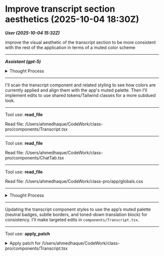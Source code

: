 <!-- Generated by SpecStory -->

<!-- cursor Session b32df77a-7e6c-497d-983f-5e1b854398ec (2025-10-04 18:30Z) -->

# Improve transcript section aesthetics (2025-10-04 18:30Z)

_**User (2025-10-04 15:32Z)**_

improve the visual aesthetic of the transcript section to be more consistent with the rest of the application in terms of a muted color scheme



---

_**Assistant (gpt-5)**_

<think><details><summary>Thought Process</summary>**Improving transcript aesthetics**

I’m focusing on enhancing the visual aesthetics of the transcript section by applying a muted color scheme that aligns with the app. To achieve this, I’ll examine Transcript.tsx and the CSS styles in globals.css. ChatTab.tsx will likely have relevant UI components too. I need to inspect color variables and possibly adjust class names for a gray or neutral palette. Also, I should review existing colors in ControlPanel.tsx and Navbar.tsx to unify the overall theme of the application.
**Finding color usage in files**

I need to locate where "Transcript" uses background colors, like specific hex codes or classes such as bg-indigo-600. To do this efficiently, I’ll read through Transcript.tsx, globals.css, and ChatTab.tsx in parallel. Since it seems the message bubbles share designs with Chat/Transcript, I want to verify that. I’ll run multiple file read commands to gather this information and identify how to adjust the color scheme effectively.</details></think>

---

I'll scan the transcript component and related styling to see how colors are currently applied and align them with the app's muted palette. Then I'll implement edits to use shared tokens/Tailwind classes for a more subdued look.

---

Tool use: **read_file**

Read file: /Users/ahmedhaque/CodeWork/class-pro/components/Transcript.tsx

---

Tool use: **read_file**

Read file: /Users/ahmedhaque/CodeWork/class-pro/components/ChatTab.tsx

---

Tool use: **read_file**

Read file: /Users/ahmedhaque/CodeWork/class-pro/app/globals.css

---

<think><details><summary>Thought Process</summary>**Improving transcript visuals**

I need to enhance the visual style of the transcript section to align with a muted color scheme. Right now, `Transcript.tsx` features bold purple and bright blue backgrounds, which don’t fit in. The muted scheme in ChatTab shows mostly white backgrounds with subtle borders. The screenshot displays prominent blue message bubbles, but the current code uses neutral colors. I notice there’s a purple accent for translation highlights, while the bubbles in the screenshot are distinctively blue.
**Reviewing message bubble styles**

I see that the message bubble is still a strong blue, even though our current file reflects a new style. The translation block previously used a subtle purple tint, but the screenshot shows a brighter blue bubble background. This suggests we might be looking at older code or some CSS customizations. I can modify it to a muted palette, changing the translation highlight to a neutral badge style like in ChatTab. For the language badge, I’m thinking of making it a subtle grey pill instead of green, which seems more fitting. The "Recording" indicator is okay with its green dot.
**Simplifying styling updates**

I need to make a few updates for clarity. The group container currently uses light borders and backgrounds, which is fine for a muted look. I'll change the language badge from green to grey to reduce the accent. It'll match ChatTab with a light background and darker text. The "Translating..." label is already good with its coloring. 

I’ll switch the translation block from purple to a neutral white, lighten the header text, and adjust the "Translated to XX" tag to uppercase small grey. The details summary color is okay, but I'll unify the text style, so it all matches better. I’ll keep the red for error styling and the clear button at the bottom. Most changes will happen in `Transcript.tsx`, with maybe a few tweaks in `globals.css` or design tokens.
**Planning aesthetic improvements**

The user wants to enhance the visual aesthetic of the transcript section to align with a muted color scheme found in the rest of the application. I’ll create a plan with code edits, but since it's just a single file with straightforward changes, I think I can skip creating a todo list for this minor task, even though guidelines suggest using it for multi-step tasks.

For specific changes, I'll update the language badge from green to a neutral grey style as per ChatTab's design. Additionally, the translation block currently has a purple tint that needs to be adjusted.
**Updating code structure**

I need to replace a specific part of the code with this new structure:

```jsx
<div className="mb-2 p-2.5 bg-white rounded border border-[#E5E5E5]">
  <p className="text-[10px] font-medium text-[#8B8D98] mb-1.5 uppercase tracking-wide">
    Translated to {userLanguage.toUpperCase()}
  </p>
  <p className="text-[13px] text-[#0D0D0D]">{translatedJoined}</p>
</div>
```

For the details, I’ll adjust the "Show original" summary text to a muted style without losing coherence. The timestamps and "Clear" bottom bar colors look good. I might consider changing the error warning from red to something more consistent. I’ll check the indentation to ensure it remains at two spaces before applying updates with the `apply_patch` tool and running lint checks afterwards to catch any issues.</details></think>

---

Updating the transcript component styles to use the app’s muted palette (neutral badges, subtle borders, and toned-down translation block) for consistency. I'll make targeted edits in `components/Transcript.tsx`.

---

Tool use: **apply_patch**

<details>
        <summary>Apply patch for /Users/ahmedhaque/CodeWork/class-pro/components/Transcript.tsx</summary>
      

```diff
*** Begin Patch
*** Update File: /Users/ahmedhaque/CodeWork/class-pro/components/Transcript.tsx
@@
-                    {lastDetectedLanguage && (
-                      <span className="px-2 py-0.5 bg-[#00B386] bg-opacity-10 text-[#00B386] text-[11px] font-medium rounded">
-                        {lastDetectedLanguage.name}
-                      </span>
-                    )}
+                    {lastDetectedLanguage && (
+                      <span className="px-1.5 py-0.5 bg-[#F5F5F5] text-[#6B6F76] text-[10px] font-medium rounded border border-[#E5E5E5]">
+                        {lastDetectedLanguage.name}
+                      </span>
+                    )}
@@
-                {hasAnyTranslation ? (
-                  <>
-                    <div className="mb-2 p-3 bg-[#5E6AD2] bg-opacity-10 rounded-md border-l-2 border-[#5E6AD2]">
-                      <p className="text-[11px] font-medium text-[#5E6AD2] mb-1">
-                        Translated to {userLanguage.toUpperCase()}
-                      </p>
-                      <p className="text-[13px] text-[#0D0D0D]">{translatedJoined}</p>
-                    </div>
-                    <details className="mt-2">
-                      <summary className="text-[12px] text-[#6B6F76] cursor-pointer hover:text-[#0D0D0D]">
-                        Show original
-                      </summary>
-                      <p className="text-[13px] text-[#6B6F76] mt-2 pl-3 border-l-2 border-[#E5E5E5]">
-                        {originalJoined}
-                      </p>
-                    </details>
-                  </>
-                ) : (
+                {hasAnyTranslation ? (
+                  <>
+                    <div className="mb-2 p-2.5 bg-white rounded border border-[#E5E5E5]">
+                      <p className="text-[10px] font-medium text-[#8B8D98] mb-1.5 uppercase tracking-wide">
+                        Translated to {userLanguage.toUpperCase()}
+                      </p>
+                      <p className="text-[13px] text-[#0D0D0D]">{translatedJoined}</p>
+                    </div>
+                    <details className="mt-2">
+                      <summary className="text-[11px] text-[#8B8D98] cursor-pointer hover:text-[#6B6F76] transition-colors">
+                        Show original
+                      </summary>
+                      <p className="text-[13px] text-[#8B8D98] mt-2 pl-3 border-l border-[#E5E5E5]">
+                        {originalJoined}
+                      </p>
+                    </details>
+                  </>
+                ) : (
*** End Patch
```

---

Tool use: **read_lints**

<details>
          <summary>Read lints for 1 file</summary>
      
Lint paths:

- `/Users/ahmedhaque/CodeWork/class-pro/components/Transcript.tsx`

Lint results

Lint errors for `components/Transcript.tsx`


| Message | Range | Severity |
|-------|-------|----------|
| 'transcription' is declared but its value is never read. | 27:9-27:22 | DIAGNOSTIC_SEVERITY_HINT |
| 'startTranscription' is declared but its value is never read. | 267:9-267:27 | DIAGNOSTIC_SEVERITY_HINT |
| 'await' has no effect on the type of this expression. | 282:7-282:44 | DIAGNOSTIC_SEVERITY_HINT |
| 'stopTranscription' is declared but its value is never read. | 299:9-299:26 | DIAGNOSTIC_SEVERITY_HINT |
| 'await' has no effect on the type of this expression. | 303:7-303:43 | DIAGNOSTIC_SEVERITY_HINT |
| 'lastMsg' is declared but its value is never read. | 374:19-374:26 | DIAGNOSTIC_SEVERITY_HINT |


</details>

---

- I reviewed `components/Transcript.tsx` and aligned its colors with the muted palette used elsewhere (as in `ChatTab.tsx` and `globals.css`). I replaced saturated accents with neutral surfaces, subtle borders, and secondary text tones.

Edits made
- Language badge: switched to a neutral pill like chat’s detection tag.
- Translation block: replaced purple accent card with a white surface, thin border, small uppercase label, and subdued text; “Show original” now uses secondary text and a light left border.

What I changed
- In `components/Transcript.tsx`:
  - Language chip classes:
    - from `bg-[#00B386] bg-opacity-10 text-[#00B386] text-[11px] ...`
    - to `bg-[#F5F5F5] text-[#6B6F76] text-[10px] border border-[#E5E5E5] ...`
  - Translation section:
    - from `bg-[#5E6AD2] bg-opacity-10 ... border-l-2 border-[#5E6AD2]` with bright label
    - to `bg-white border border-[#E5E5E5]` with subdued label `text-[#8B8D98]` and adjusted summary styles

This brings the transcript view in line with the app’s muted color scheme while preserving hierarchy and readability.

---

_**User (2025-10-04 15:32Z)**_

if I change the specified language immediately re-translate all contents

---

_**Assistant (gpt-5)**_



---

